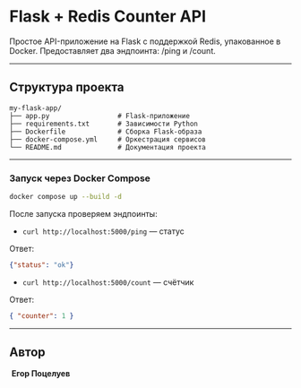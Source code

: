 # Flask + Redis Counter API

Простое API-приложение на Flask с поддержкой Redis, упакованное в Docker. Предоставляет два эндпоинта: /ping и /count.

---

## Структура проекта

```
my-flask-app/
├── app.py                 # Flask-приложение
├── requirements.txt       # Зависимости Python
├── Dockerfile             # Сборка Flask-образа
├── docker-compose.yml     # Оркестрация сервисов
└── README.md              # Документация проекта
```

--- 
### Запуск через Docker Compose

```bash
docker compose up --build -d
```

После запуска проверяем эндпоинты:

- `curl http://localhost:5000/ping` — статус

Ответ:

```json
{"status": "ok"}
```

- `curl http://localhost:5000/count` — счётчик

Ответ:

```json
{ "counter": 1 }
```


---

##  Автор

️ **Егор Поцелуев**